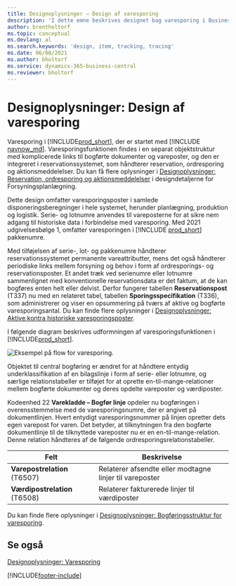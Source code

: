 ```yaml
---
title: Designoplysninger – Design af varesporing
description: 'I dette emne beskrives designet bag varesporing i Business Central, sådan som det har udviklet sig gennem produktversionerne.'
author: brentholtorf
ms.topic: conceptual
ms.devlang: al
ms.search.keywords: 'design, item, tracking, tracing'
ms.date: 06/08/2021
ms.author: bholtorf
ms.service: dynamics-365-business-central
ms.reviewer: bholtorf
---
```

# <a name="design-details-item-tracking-design"></a>Designoplysninger: Design af varesporing

Varesporing i [!INCLUDE[prod_short](includes/prod_short.md)], der er startet med [!INCLUDE [navnow_md](includes/navnow_md.md)]. Varesporingsfunktionen findes i en separat objektstruktur med komplicerede links til bogførte dokumenter og vareposter, og den er integreret i reservationssystemet, som håndterer reservation, ordresporing og aktionsmeddelelser. Du kan få flere oplysninger i [Designoplysninger: Reservation, ordresporing og aktionsmeddelelser](design-details-reservation-order-tracking-and-action-messaging.md) i designdetaljerne for Forsyningsplanlægning.  

Dette design omfatter varesporingsposter i samlede disponeringsberegninger i hele systemet, herunder planlægning, produktion og logistik. Serie- og lotnumre anvendes til vareposterne for at sikre nem adgang til historiske data i forbindelse med varesporing. Med 2021 udgivelsesbølge 1, omfatter varesporingen i [!INCLUDE [prod_short](includes/prod_short.md)] pakkenumre.  

Med tilføjelsen af serie-, lot- og pakkenumre håndterer reservationssystemet permanente vareattributter, mens det også håndterer periodiske links mellem forsyning og behov i form af ordresporings- og reservationsposter. Et andet træk ved serienumre eller lotnumre sammenlignet med konventionelle reservationsdata er det faktum, at de kan bogføres enten helt eller delvist. Derfor fungerer tabellen **Reservationspost** (T337) nu med en relateret tabel, tabellen **Sporingsspecifikation** (T336), som administrerer og viser en opsummering på tværs af aktive og bogførte varesporingsantal. Du kan finde flere oplysninger i [Designoplysninger: Aktive kontra historiske varesporingsposter](design-details-active-versus-historic-item-tracking-entries.md).  

I følgende diagram beskrives udformningen af varesporingsfunktionen i [!INCLUDE[prod_short](includes/prod_short.md)].  

![Eksempel på flow for varesporing.](media/design_details_item_tracking_design.png "Eksempel på flow for varesporing")  

Objektet til central bogføring er ændret for at håndtere entydig underklassifikation af en bilagslinje i form af serie- eller lotnumre, og særlige relationstabeller er tilføjet for at oprette en-til-mange-relationer mellem bogførte dokumenter og deres opdelte vareposter og værdiposter.  

Kodeenhed 22 **Varekladde – Bogfør linje** opdeler nu bogføringen i overensstemmelse med de varesporingsnumre, der er angivet på dokumentlinjen. Hvert entydigt varesporingsnummer på linjen opretter dets egen varepost for varen. Det betyder, at tilknytningen fra den bogførte dokumentlinje til de tilknyttede vareposter nu er en en-til-mange-relation. Denne relation håndteres af de følgende ordresporingsrelationstabeller.  

|Felt|Beskrivelse|  
|---------------|---------------------------------------|  
|**Varepostrelation** (T6507)|Relaterer afsendte eller modtagne linjer til vareposter|  
|**Værdipostrelation** (T6508)|Relaterer fakturerede linjer til værdiposter|  

Du kan finde flere oplysninger i [Designoplysninger: Bogføringsstruktur for varesporing](design-details-item-tracking-posting-structure.md).  

## <a name="see-also"></a>Se også

[Designoplysninger: Varesporing](design-details-item-tracking.md)

[!INCLUDE[footer-include](includes/footer-banner.md)]  
